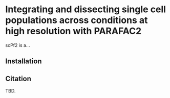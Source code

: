 # Integrating and dissecting single cell populations across conditions at high resolution with PARAFAC2

scPf2 is a...

## Installation

## Citation

TBD.
